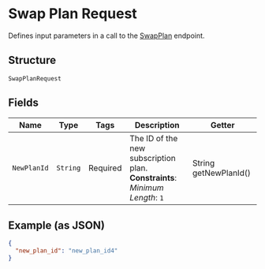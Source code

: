 
# Swap Plan Request

Defines input parameters in a call to the
[SwapPlan](../../doc/api/subscriptions.md#swap-plan) endpoint.

## Structure

`SwapPlanRequest`

## Fields

| Name | Type | Tags | Description | Getter |
|  --- | --- | --- | --- | --- |
| `NewPlanId` | `String` | Required | The ID of the new subscription plan.<br>**Constraints**: *Minimum Length*: `1` | String getNewPlanId() |

## Example (as JSON)

```json
{
  "new_plan_id": "new_plan_id4"
}
```


